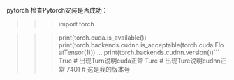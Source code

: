 

<!--
 * @version:
 * @Author:  StevenJokess https://github.com/StevenJokess
 * @Date: 2020-12-07 19:10:07
 * @LastEditors:  StevenJokess https://github.com/StevenJokess
 * @LastEditTime: 2020-12-07 19:10:08
 * @Description:
 * @TODO::
 * @Reference:https://oldpan.me/archives/pytorch-build-simple-instruction
-->
pytorch
检查Pytorch安装是否成功：

>>> import torch

>>> print(torch.cuda.is_available())
>>> print(torch.backends.cudnn.is_acceptable(torch.cuda.FloatTensor(1)))
... print(torch.backends.cudnn.version())```
True  # 出现Turn说明cuda正常
Ture  # 出现Ture说明cudnn正常
7401  # 这是我的版本号
